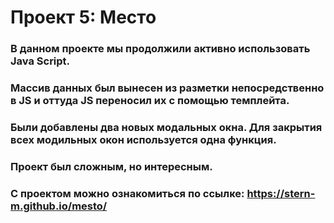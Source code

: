 # Проект 5: Место

### В данном проекте мы продолжили активно использовать Java Script.
### Массив данных был вынесен из разметки непосредственно в JS и оттуда JS переносил их с помощью темплейта.
### Были добавлены два новых модальных  окна. Для закрытия всех модильных окон используется одна функция.
### Проект был сложным, но интересным.

### С проектом можно ознакомиться по ссылке: https://stern-m.github.io/mesto/
